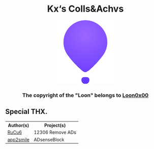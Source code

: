 <div align="center">
  <strong><h1> Kx‘s Colls&Achvs </h1></strong>
</div>

<div align="center">
<img src="https://raw.githubusercontent.com/Likhixang/Looney/main/Icons/loon.png">
</div>

<div align="center">
  <h3>The copyright of the "Loon" belongs to <a href="https://github.com/Loon0x00">Loon0x00</a></h3>
</div>
  
## Special THX.

<table>
  <tr>
    <th>Author(s)</th>
    <th>Project(s)</th>
  </tr>
  <tr>
    <td><a href="https://github.com/RuCu6">RuCu6</a></td>
    <td>12306 Remove ADs</td>
  </tr>
  <tr>
    <td><a href="https://github.com/app2smile">app2smile</a></td>
    <td>ADsenseBlock</td>
  </tr>
</table>
